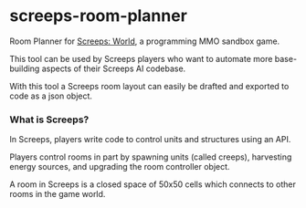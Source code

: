 # screeps-room-planner

Room Planner for [Screeps: World](https://screeps.com/), a programming MMO sandbox game.

This tool can be used by Screeps players who want to automate more base-building aspects of their Screeps AI codebase.

With this tool a Screeps room layout can easily be drafted and exported to code as a json object.

### What is Screeps?

In Screeps, players write code to control units and structures using an API.

Players control rooms in part by spawning units (called creeps), harvesting energy sources, and upgrading the room controller object.

A room in Screeps is a closed space of 50x50 cells which connects to other rooms in the game world.
